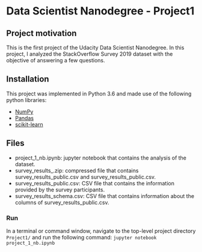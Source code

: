 # Data Scientist Nanodegree - Project1

## Project motivation

This is the first project of the Udacity Data Scientist Nanodegree. In this project, I analyzed
the StackOverflow Survey 2019 dataset with the objective of answering a few questions.

## Installation 

This project was implemented in Python 3.6 and made use of the following python libraries:

- [NumPy](http://www.numpy.org/)
- [Pandas](http://pandas.pydata.org)
- [scikit-learn](http://scikit-learn.org/stable/)

## Files

- project_1_nb.ipynb: jupyter notebook that contains the analysis of the dataset.  
- survey_results_.zip: compressed file that contains survey_results_public.csv and survey_results_public.csv.  
- survey_results_public.csv: CSV file that contains the information provided by the survey participants.  
- survey_results_schema.csv: CSV file that contains information about the columns of survey_results_public.csv.  

### Run

In a terminal or command window, navigate to the top-level project directory `Project1/` and run the following command:
```jupyter notebook project_1_nb.ipynb```
